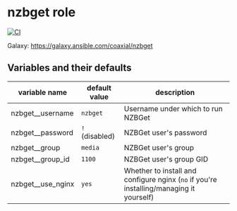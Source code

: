 # nzbget role

[![CI](https://github.com/coaxial/ansible-role-nzbget/actions/workflows/ci.yml/badge.svg)](https://github.com/coaxial/ansible-role-nzbget/actions/workflows/ci.yml)

Galaxy: https://galaxy.ansible.com/coaxial/nzbget

## Variables and their defaults

| variable name       | default value  | description                                                                             |
| ------------------- | -------------- | --------------------------------------------------------------------------------------- |
| nzbget\_\_username  | `nzbget`       | Username under which to run NZBGet                                                      |
| nzbget\_\_password  | `!` (disabled) | NZBGet user's password                                                                  |
| nzbget\_\_group     | `media`        | NZBGet user's group                                                                     |
| nzbget\_\_group_id  | `1100`         | NZBGet user's group GID                                                                 |
| nzbget\_\_use_nginx | `yes`          | Whether to install and configure nginx (`no` if you're installing/managing it yourself) |
